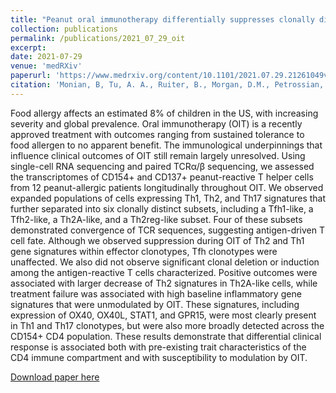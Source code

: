 ```yaml
---
title: "Peanut oral immunotherapy differentially suppresses clonally distinct subsets of T helper cells"
collection: publications
permalink: /publications/2021_07_29_oit
excerpt: 
date: 2021-07-29
venue: 'medRXiv'
paperurl: 'https://www.medrxiv.org/content/10.1101/2021.07.29.21261049v1'
citation: 'Monian, B, Tu, A. A., Ruiter, B., Morgan, D.M., Petrossian, P. M., Smith, N. P., Gierahn, T., M., Ginder, J., Shreffler, W. G., Love, J. C. &quot;Peanut oral immunotherapy differentially suppresses clonally distinct subsets of T helper cells&quot; <i>medArXiv</i>. (2021). https://doi.org/10.1101/2021.07.29.21261049.'
---
```

Food allergy affects an estimated 8% of children in the US, with increasing severity and global prevalence. Oral immunotherapy (OIT) is a recently approved treatment with outcomes ranging from sustained tolerance to food allergen to no apparent benefit. The immunological underpinnings that influence clinical outcomes of OIT still remain largely unresolved. Using single-cell RNA sequencing and paired TCRα/β sequencing, we assessed the transcriptomes of CD154+ and CD137+ peanut-reactive T helper cells from 12 peanut-allergic patients longitudinally throughout OIT. We observed expanded populations of cells expressing Th1, Th2, and Th17 signatures that further separated into six clonally distinct subsets, including a Tfh1-like, a Tfh2-like, a Th2A-like, and a Th2reg-like subset. Four of these subsets demonstrated convergence of TCR sequences, suggesting antigen-driven T cell fate. Although we observed suppression during OIT of Th2 and Th1 gene signatures within effector clonotypes, Tfh clonotypes were unaffected. We also did not observe significant clonal deletion or induction among the antigen-reactive T cells characterized. Positive outcomes were associated with larger decrease of Th2 signatures in Th2A-like cells, while treatment failure was associated with high baseline inflammatory gene signatures that were unmodulated by OIT. These signatures, including expression of OX40, OX40L, STAT1, and GPR15, were most clearly present in Th1 and Th17 clonotypes, but were also more broadly detected across the CD154+ CD4 population. These results demonstrate that differential clinical response is associated both with pre-existing trait characteristics of the CD4 immune compartment and with susceptibility to modulation by OIT.

[Download paper here](https://www.medrxiv.org/content/10.1101/2021.07.29.21261049v1)

